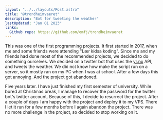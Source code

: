 ```yaml
---
layout: "../../layouts/Post.astro"
title: "@trondheimvaeret"
description: "Bot for tweeting the weather"
lastUpdated: "Jan 01 2023"
links:
  Github repo: https://github.com/omfj/trondheimvaeret
---
```


This was one of the first programming projects. It first started in 2017, when me and some friends were attending "Lær kidsa koding". Since me and my friends had done most of the recommended projects, we decided to do something ourselves. We decided on a twitter bot that uses the [yr.no](https://www.yr.no/) API, and tweets the weather. We did not know how make the script run on a server, so it mostly ran on my PC when I was at school. After a few days this got annoying. And the project got abandoned.

Five years later. I have just finished my first semester of university. While bored at Christmas break, I manage to recover the password for the twitter bot's twitter account. Because of this, I decide to resurrect the project. After a couple of days I am happy with the project and deploy it to my VPS. There I let it run for a few months before I again abandon the project. There was no more challenge in the project, so decided to stop working on it.

